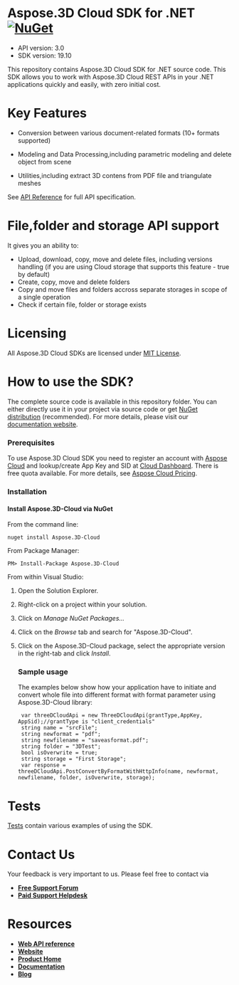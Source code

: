 # Aspose.3D Cloud SDK for .NET [![NuGet](https://img.shields.io/nuget/v/Aspose.3D-3D.svg)](https://www.nuget.org/packages/Aspose.3D-Cloud/)

- API version: 3.0
- SDK version: 19.10

This repository contains Aspose.3D Cloud SDK for .NET source code. This SDK allows you to work with Aspose.3D Cloud REST APIs in your .NET applications quickly and easily, with zero initial cost.



# Key Features

- Conversion between various document-related formats (10+ formats supported)

- Modeling and Data Processing,including parametric modeling and delete object from scene 

- Utilities,including extract 3D contens from PDF file and triangulate meshes 



See [API Reference](https://apireference.aspose.cloud/3d/) for full API specification.



# File,folder and storage API support


It gives you an ability to:

- Upload, download, copy, move and delete files, including versions handling (if you are using Cloud storage that supports this feature - true by default)
- Create, copy, move and delete folders
- Copy and move files and folders accross separate storages in scope of a single operation
- Check if certain file, folder or storage exists

# Licensing

All Aspose.3D Cloud SDKs are licensed under [MIT License](https://github.com/aspose-3d-cloud/aspose-3d-cloud-dotnet/blob/master/LICENSE).



# How to use the SDK?

The complete source code is available in this repository folder. You can either directly use it in your project via source code or get [NuGet distribution](https://www.nuget.org/packages/Aspose.3D-Cloud/) (recommended). For more details, please visit our [documentation website](https://docs.aspose.cloud/display/cellscloud/Available+SDKs#AvailableSDKs-.NET).

 

### Prerequisites

 

To use Aspose.3D Cloud SDK you need to register an account with [Aspose Cloud](https://www.aspose.cloud/) and lookup/create App Key and SID at [Cloud Dashboard](https://dashboard.aspose.cloud/#/apps). There is free quota available. For more details, see [Aspose Cloud Pricing](https://purchase.aspose.cloud/pricing).

 

### Installation

 

#### Install Aspose.3D-Cloud via NuGet

 

From the command line:

 

```
nuget install Aspose.3D-Cloud
```

 

From Package Manager:

 

```
PM> Install-Package Aspose.3D-Cloud
```

 

From within Visual Studio:

1. Open the Solution Explorer.

2. Right-click on a project within your solution.

3. Click on *Manage NuGet Packages...*

4. Click on the *Browse* tab and search for "Aspose.3D-Cloud".

5. Click on the Aspose.3D-Cloud package, select the appropriate version in the right-tab and click *Install*.

   ### Sample usage

    

   The examples below show how your application have to initiate and convert whole file into different format with format parameter using Aspose.3D-Cloud library:

    

   ```
    var threeDCloudApi = new ThreeDCloudApi(grantType,AppKey, AppSid);//grantType is "client_credentials"
    string name = "srcFile";
    string newformat = "pdf";
    string newfilename = "saveasformat.pdf";
    string folder = "3DTest";
    bool isOverwrite = true;
    string storage = "First Storage";
    var response = threeDCloudApi.PostConvertByFormatWithHttpInfo(name, newformat, newfilename, folder, isOverwrite, storage);
   ```



# Tests

[Tests](https://github.com/aspose-3D-cloud/aspose-3D-cloud-dotnet/tree/master/Aspose.3D.Cloud.SDK.Test) contain various examples of using the SDK.



# Contact Us

Your feedback is very important to us. Please feel free to contact via

- [**Free Support Forum**](https://forum.aspose.cloud/c/3d)
- [**Paid Support Helpdesk**](https://helpdesk.aspose.cloud/)

# Resources

- [**Web API reference**](https://apireference.aspose.cloud/3d/)
- [**Website**](https://www.aspose.cloud)
- [**Product Home**](https://products.aspose.cloud/3d)
- [**Documentation**](https://docs.aspose.cloud/display/3dcloud/Home)
- [**Blog**](https://blog.aspose.cloud/category/3d/)